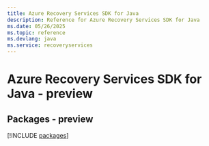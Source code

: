 ```yaml
---
title: Azure Recovery Services SDK for Java
description: Reference for Azure Recovery Services SDK for Java
ms.date: 05/26/2025
ms.topic: reference
ms.devlang: java
ms.service: recoveryservices
---
```

# Azure Recovery Services SDK for Java - preview
## Packages - preview
[!INCLUDE [packages](recovery-services-index.md)]